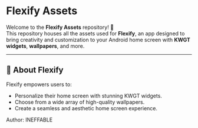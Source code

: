 # Flexify Assets  

Welcome to the **Flexify Assets** repository! 🎨  
This repository houses all the assets used for **Flexify**, an app designed to bring creativity and customization to your Android home screen with **KWGT widgets**, **wallpapers**, and more.  

---

## 🌟 About Flexify  
Flexify empowers users to:  
- Personalize their home screen with stunning KWGT widgets.  
- Choose from a wide array of high-quality wallpapers.  
- Create a seamless and aesthetic home screen experience.  

Author: INEFFABLE

